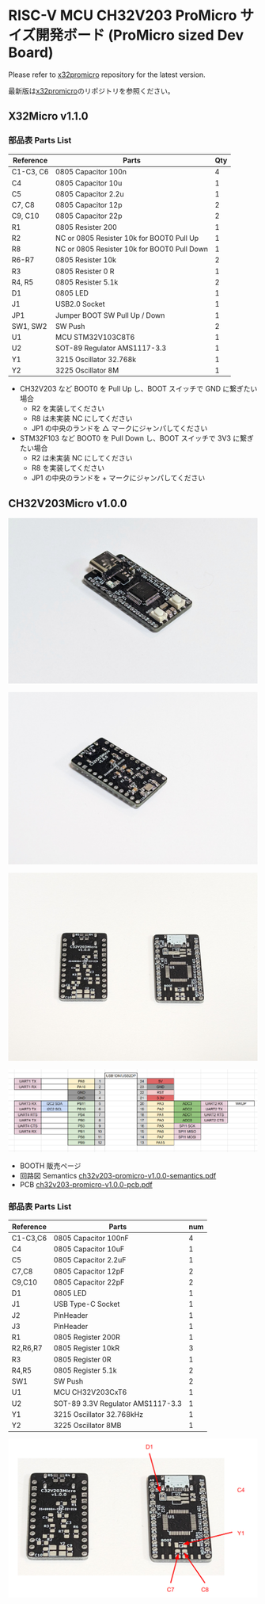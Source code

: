 # RISC-V MCU CH32V203 ProMicro サイズ開発ボード (ProMicro sized Dev Board)

Please refer to [x32promicro](https://github.com/74th/x32promicro) repository for the latest version.

最新版は[x32promicro](https://github.com/74th/x32promicro)のリポジトリを参照ください。

## X32Micro v1.1.0

### 部品表 Parts List

| Reference | Parts                                       | Qty |
| --------- | ------------------------------------------- | --- |
| C1-C3, C6 | 0805 Capacitor 100n                         | 4   |
| C4        | 0805 Capacitor 10u                          | 1   |
| C5        | 0805 Capacitor 2.2u                         | 1   |
| C7, C8    | 0805 Capacitor 12p                          | 2   |
| C9, C10   | 0805 Capacitor 22p                          | 2   |
| R1        | 0805 Resister 200                           | 1   |
| R2        | NC or 0805 Resister 10k for BOOT0 Pull Up   | 1   |
| R8        | NC or 0805 Resister 10k for BOOT0 Pull Down | 1   |
| R6-R7     | 0805 Resister 10k                           | 2   |
| R3        | 0805 Resister 0 R                           | 1   |
| R4, R5    | 0805 Resister 5.1k                          | 2   |
| D1        | 0805 LED                                    | 1   |
| J1        | USB2.0 Socket                               | 1   |
| JP1       | Jumper BOOT SW Pull Up / Down               | 1   |
| SW1, SW2  | SW Push                                     | 2   |
| U1        | MCU STM32V103C8T6                           | 1   |
| U2        | SOT-89 Regulator AMS1117-3.3                | 1   |
| Y1        | 3215 Oscillator 32.768k                     | 1   |
| Y2        | 3225 Oscillator 8M                          | 1   |

- CH32V203 など BOOT0 を Pull Up し、BOOT スイッチで GND に繋ぎたい場合
  - R2 を実装してください
  - R8 は未実装 NC にしてください
  - JP1 の中央のランドを △ マークにジャンパしてください
- STM32F103 など BOOT0 を Pull Down し、BOOT スイッチで 3V3 に繋ぎたい場合
  - R2 は未実装 NC にしてください
  - R8 を実装してください
  - JP1 の中央のランドを + マークにジャンパしてください

## CH32V203Micro v1.0.0

![](ch32v203-promicro-v1.0.0-0.jpg)

![](ch32v203-promicro-v1.0.0-1.jpg)

![](ch32v203-promicro-v1.0.0-2.jpg)

![](ch32v203-promicro-v1.0.0-pinout.png)

- BOOTH 販売ページ
- 回路図 Semantics [ch32v203-promicro-v1.0.0-semantics.pdf](ch32v203-promicro-v1.0.0-semantics.pdf)
- PCB [ch32v203-promicro-v1.0.0-pcb.pdf](ch32v203-promicro-v1.0.0-pcb.pdf)

### 部品表 Parts List

| Reference | Parts                             | num |
| --------- | --------------------------------- | --- |
| C1-C3,C6  | 0805 Capacitor 100nF              | 4   |
| C4        | 0805 Capacitor 10uF               | 1   |
| C5        | 0805 Capacitor 2.2uF              | 1   |
| C7,C8     | 0805 Capacitor 12pF               | 2   |
| C9,C10    | 0805 Capacitor 22pF               | 2   |
| D1        | 0805 LED                          | 1   |
| J1        | USB Type-C Socket                 | 1   |
| J2        | PinHeader                         | 1   |
| J3        | PinHeader                         | 1   |
| R1        | 0805 Register 200R                | 1   |
| R2,R6,R7  | 0805 Register 10kR                | 3   |
| R3        | 0805 Register 0R                  | 1   |
| R4,R5     | 0805 Register 5.1k                | 2   |
| SW1       | SW Push                           | 2   |
| U1        | MCU CH32V203CxT6                  | 1   |
| U2        | SOT-89 3.3V Regulator AMS1117-3.3 | 1   |
| Y1        | 3215 Oscillator 32.768kHz         | 1   |
| Y2        | 3225 Oscillator 8MB               | 1   |

![](ch32v203-promicro-v1.0.0-parts.png)
